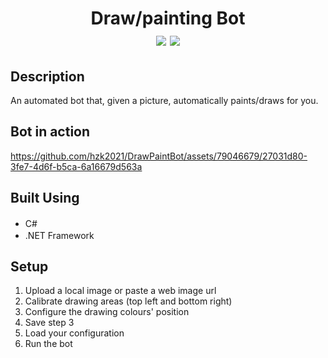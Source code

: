 <div align=center>
	<h1>Draw/painting Bot
	<br>
		<img src="https://img.shields.io/static/v1?label=&message=CSharp&color=239120&style=for-the-badge&logo=csharp&logoColor=white&logoWidth=&labelColor=&link=">
		<img src="https://img.shields.io/static/v1?label=&message=.framework&color=512BD4&style=for-the-badge&logo=.net&logoColor=white&logoWidth=&labelColor=&link=">
		<br>
	</h1>
</div>

## Description

An automated bot that, given a picture, automatically paints/draws for you.

## Bot in action
https://github.com/hzk2021/DrawPaintBot/assets/79046679/27031d80-3fe7-4d6f-b5ca-6a16679d563a


## Built Using

- C# <img height="16" width="16" src="https://cdn.simpleicons.org/csharp" />
- .NET Framework <img height="16" width="16" src="https://cdn.simpleicons.org/.net" />

## Setup

1. Upload a local image or paste a web image url
2. Calibrate drawing areas (top left and bottom right)
3. Configure the drawing colours' position
4. Save step 3
5. Load your configuration
6. Run the bot

